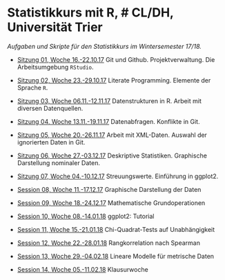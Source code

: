 # Statistikkurs mit R, # CL/DH, Universität Trier

_Aufgaben und Skripte für den Statistikkurs im Wintersemester 17/18._


- [Sitzung 01, Woche 16.-22.10.17](Session_01/readme.md)
  Git und Github. Projektverwaltung. Die Arbeitsumgebung `RStudio`.

- [Sitzung 02, Woche 23.-29.10.17](Session_02/readme.md)
  Literate Programming. Elemente der Sprache `R`.

- [Sitzung 03, Woche 06.11.-12.11.17](Session_03/readme.md)
  Datenstrukturen in R. Arbeit mit diversen Datenquellen.

- [Sitzung 04, Woche 13.11.-19.11.17](Session_04/readme.md)
  Datenabfragen. Konflikte in Git.

- [Sitzung 05, Woche 20.-26.11.17](Session_05/readme.md)
  Arbeit mit XML-Daten. Auswahl der ignorierten Daten in Git.

- [Sitzung 06, Woche 27.-03.12.17](Session_06/readme.md)
  Deskriptive Statistiken. Graphische Darstellung nominaler Daten.

- [Sitzung 07, Woche 04.-10.12.17](Session_07/readme.md)
  Streuungswerte. Einführung in ggplot2.

- [Session 08, Woche 11.-17.12.17](Session_08/readme.md)
  Graphische Darstellung der Daten

- [Session 09, Woche 18.-24.12.17](Session_09/readme.md)
  Mathematische Grundoperationen

- [Session 10, Woche 08.-14.01.18](Session_10/readme.md)
  ggplot2: Tutorial

- [Session 11, Woche 15.-21.01.18](Session_11/readme.md)
  Chi-Quadrat-Tests auf Unabhängigkeit

- [Session 12, Woche 22.-28.01.18](Session_12/readme.md)
  Rangkorrelation nach Spearman

- [Session 13, Woche 29.-04.02.18](Session_13/readme.md)
  Lineare Modelle für metrische Daten

- [Session 14, Woche 05.-11.02.18](Session_14/readme.md)
  Klausurwoche
